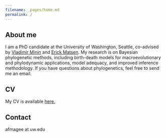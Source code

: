 ```yaml
---
filename: _pages/home.md
permalink: /
---
```


## About me

I am a PhD candidate at the University of Washington, Seattle, co-advised by [Vladimir Minin](https://vnminin.github.io/) and [Erick Matsen](https://matsen.fhcrc.org/).
My research is on Bayesian phylogenetic methods, including birth-death models for macroevolutionary and phylodynamic applications, model adequacy, and improved inference methodology.
If you have questions about phylogenetics, feel free to send me an email.

## CV

My CV is available <a href="./Andrew_Magee_CV.pdf" target="_blank">here.</a>

## Contact
afmagee at uw.edu
